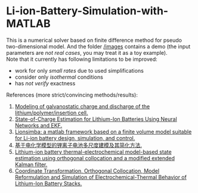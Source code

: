 # Li-ion-Battery-Simulation-with-MATLAB
This is a numerical solver based on finite difference method for pseudo two-dimensional model. And the folder [/images](./images) contains a demo (the input parameters are *not real cases*, you may treat it as a toy example).<br>
Note that it currently has following limitations to be improved:
- work for only *small rates* due to used simplifications
- consider only *isothermal* conditions 
- has *not verify* exactness

References (more strict/convincing methods/results):

1. [Modeling of galvanostatic charge and discharge of the lithium/polymer/insertion cell.](http://jes.ecsdl.org/content/140/6/1526.abstract)
1. [State-of-Charge Estimation for Lithium-Ion Batteries Using Neural Networks and EKF.](https://ieeexplore.ieee.org/abstract/document/5416277)
1. [Lionsimba: a matlab framework based on a finite volume model suitable for Li-ion battery design, simulation, and control.](https://github.com/lionsimbatoolbox/LIONSIMBA)
1. [基于电化学模型的锂离子电池多尺度建模及其简化方法.](http://wulixb.iphy.ac.cn/CN/abstract/abstract71145.shtml)
1. [Lithium-ion battery thermal-electrochemical model-based state estimation using orthogonal collocation and a modified extended Kalman filter.](https://arxiv.org/pdf/1506.08689.pdf)
1. [Coordinate Transformation, Orthogonal Collocation, Model Reformulation and Simulation of Electrochemical-Thermal Behavior of Lithium-Ion Battery Stacks.](http://jes.ecsdl.org/content/158/12/A1461.full.pdf?casa_token=x4z_ND9r7HUAAAAA:3kQ8V2vdedQcDfRfS3qa1OqE6k5JU2AtRwomVQa3rEP48JLtPzbmVmXqDnQLk3TyjllH_w-fbZVMMg)
